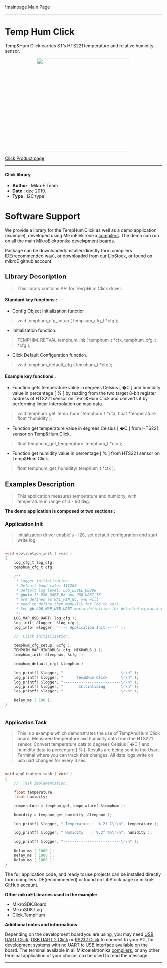\mainpage Main Page
 
 

---
# Temp Hum Click

Temp&Hum Click carries ST’s HTS221 temperature and relative humidity sensor. 

<p align="center">
  <img src="https://download.mikroe.com/images/click_for_ide/temphum_click.png" height=300px>
</p>

[Click Product page](https://www.mikroe.com/temp-hum-click)

---


#### Click library 

- **Author**        : MikroE Team
- **Date**          : dec 2019.
- **Type**          : I2C type


# Software Support

We provide a library for the TempHum Click 
as well as a demo application (example), developed using MikroElektronika 
[compilers](https://shop.mikroe.com/compilers). 
The demo can run on all the main MikroElektronika [development boards](https://shop.mikroe.com/development-boards).

Package can be downloaded/installed directly form compilers IDE(recommended way), or downloaded from our LibStock, or found on mikroE github account. 

## Library Description

> This library contains API for TempHum Click driver.

#### Standard key functions :

- Config Object Initialization function.
> void temphum_cfg_setup ( temphum_cfg_t *cfg ); 
 
- Initialization function.
> TEMPHIM_RETVAL temphum_init ( temphum_t *ctx, temphum_cfg_t *cfg );

- Click Default Configuration function.
> void temphum_default_cfg ( temphum_t *ctx );


#### Example key functions :

- Function gets temperature value in degrees Celsius [ �C ]
  and humidity value in percentage [ % ] by reading from the
  two target 8-bit register address of HTS221 sensor on Temp&Hum Click
  and converts it by performing linear interpolation on read data.
> void temphum_get_temp_hum ( temphum_t *ctx, float *temperature, float *humidity );

 
- Function get temperature value in degrees Celsius [ �C ]
  from HTS221 sensor on Temp&Hum Click.
> float temphum_get_temperature( temphum_t *ctx );

- Function get humidity value in percentage [ % ]
  from HTS221 sensor on Temp&Hum Click.
> float temphum_get_humidity( temphum_t *ctx );

## Examples Description

> This application measures temperature and humidity, with temperature in range of 0 - 60 deg.

**The demo application is composed of two sections :**

### Application Init 

>  Initialization driver enable's - I2C,
>  set default configuration and start write log.

```c

void application_init ( void )
{
    log_cfg_t log_cfg;
    temphum_cfg_t cfg;

    /** 
     * Logger initialization.
     * Default baud rate: 115200
     * Default log level: LOG_LEVEL_DEBUG
     * @note If USB_UART_RX and USB_UART_TX 
     * are defined as HAL_PIN_NC, you will 
     * need to define them manually for log to work. 
     * See @b LOG_MAP_USB_UART macro definition for detailed explanation.
     */
    LOG_MAP_USB_UART( log_cfg );
    log_init( &logger, &log_cfg );
    log_info( &logger, "---- Application Init ----" );

    //  Click initialization.

    temphum_cfg_setup( &cfg );
    TEMPHIM_MAP_MIKROBUS( cfg, MIKROBUS_1 );
    temphum_init( &temphum, &cfg );

    temphum_default_cfg( &temphum );

    log_printf( &logger, "--------------------------\r\n" );
    log_printf( &logger, "      Temp&Hum Click      \r\n" );
    log_printf( &logger, "--------------------------\r\n" );
    log_printf( &logger, "       Initializing       \r\n" );
    log_printf( &logger, "--------------------------\r\n" );
    
    Delay_ms ( 100 );
}
  
```

### Application Task

> This is a example which demonstrates the use of TempAndHum Click board.
> Measured temperature and humidity data from the HTS221 sensor.
> Convert temperature data to degrees Celsius [ �C ] and humidity data to percentarg [ % ].
> Results are being sent to the Usart Terminal where you can track their changes.
> All data logs write on usb uart changes for every 3 sec.

```c

void application_task ( void )
{
    //  Task implementation.

    float temperature;
    float humidity;

    temperature = temphum_get_temperature( &temphum );

    humidity = temphum_get_humidity( &temphum );

    log_printf( &logger, " Temperature :  %.2f C\r\n", temperature );

    log_printf( &logger, " Humidity    : %.2f %%\r\n", humidity );

    log_printf( &logger, "--------------------------\r\n" );
    
    Delay_ms ( 1000 );
    Delay_ms ( 1000 );
    Delay_ms ( 1000 );
}  

```


The full application code, and ready to use projects can be  installed directly form compilers IDE(recommneded) or found on LibStock page or mikroE GitHub accaunt.

**Other mikroE Libraries used in the example:** 

- MikroSDK.Board
- MikroSDK.Log
- Click.TempHum

**Additional notes and informations**

Depending on the development board you are using, you may need 
[USB UART Click](https://shop.mikroe.com/usb-uart-click), 
[USB UART 2 Click](https://shop.mikroe.com/usb-uart-2-click) or 
[RS232 Click](https://shop.mikroe.com/rs232-click) to connect to your PC, for 
development systems with no UART to USB interface available on the board. The 
terminal available in all Mikroelektronika 
[compilers](https://shop.mikroe.com/compilers), or any other terminal application 
of your choice, can be used to read the message.



---

